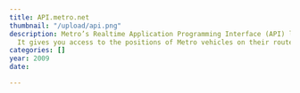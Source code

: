 ```yaml
---
title: API.metro.net
thumbnail: "/upload/api.png"
description: Metro’s Realtime Application Programming Interface (API) lives at https://api.metro.net/.
  It gives you access to the positions of Metro vehicles on their routes in real time.
categories: []
year: 2009
date: 

---
```

